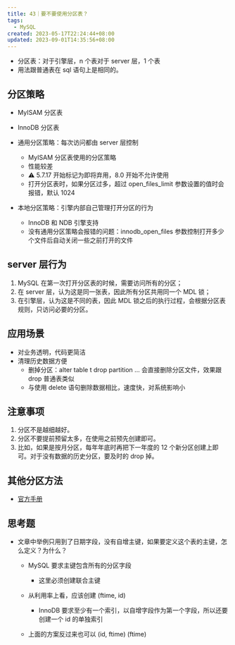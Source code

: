 ```yaml
---
title: 43｜要不要使用分区表？
tags:
  - MySQL
created: 2023-05-17T22:24:44+08:00
updated: 2023-09-01T14:35:56+08:00
---
```


- 分区表：对于引擎层，n 个表对于 server 层，1 个表
- 用法跟普通表在 sql 语句上是相同的。

## 分区策略

  - MyISAM 分区表
  - InnoDB 分区表
  - 通用分区策略：每次访问都由 server 层控制
      - MyISAM 分区表使用的分区策略
      - 性能较差
      - ⚠️ 5.7.17 开始标记为即将弃用，8.0 开始不允许使用
      - 打开分区表时，如果分区过多，超过 open_files_limit 参数设置的值时会报错，默认 1024

  - 本地分区策略：引擎内部自己管理打开分区的行为
      - InnoDB 和 NDB 引擎支持
      - 没有通用分区策略会报错的问题：innodb_open_files 参数控制打开多少个文件后自动关闭一些之前打开的文件

## server 层行为

1. MySQL 在第一次打开分区表的时候，需要访问所有的分区；
2. 在 server 层，认为这是同一张表，因此所有分区共用同一个 MDL 锁；
3. 在引擎层，认为这是不同的表，因此 MDL 锁之后的执行过程，会根据分区表规则，只访问必要的分区。

## 应用场景

- 对业务透明，代码更简洁
- 清理历史数据方便
    - 删掉分区：alter table t drop partition … 会直接删除分区文件，效果跟 drop 普通表类似
    - 与使用 delete 语句删除数据相比，速度快，对系统影响小

## 注意事项

1. 分区不是越细越好。
2. 分区不要提前预留太多，在使用之前预先创建即可。
  1. 比如，如果是按月分区，每年年底时再把下一年度的 12 个新分区创建上即可。对于没有数据的历史分区，要及时的 drop 掉。

## 其他分区方法

- [官方手册](https://dev.mysql.com/doc/refman/8.0/en/partitioning-types.html)

## 思考题

- 文章中举例只用到了日期字段，没有自增主键，如果要定义这个表的主键，怎么定义？为什么？
    - MySQL 要求主键包含所有的分区字段
        - 这里必须创建联合主键
  
    - 从利用率上看，应该创建 (ftime, id)
        - InnoDB 要求至少有一个索引，以自增字段作为第一个字段，所以还要创建一个 id 的单独索引
    - 上面的方案反过来也可以 (id, ftime) (ftime)
